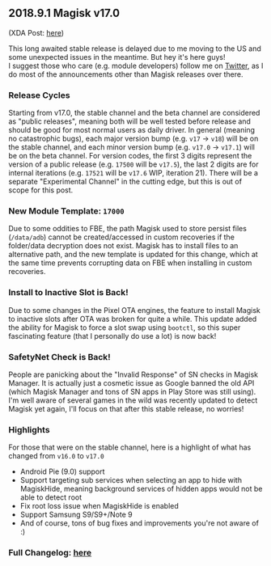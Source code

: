 ## 2018.9.1 Magisk v17.0
(XDA Post: [here](https://forum.xda-developers.com/showpost.php?p=77496559&postcount=45))

This long awaited stable release is delayed due to me moving to the US and some unexpected issues in the meantime. But hey it's here guys!  
I suggest those who care (e.g. module developers) follow me on [Twitter](https://twitter.com/topjohnwu), as I do most of the announcements other than Magisk releases over there.

### Release Cycles
Starting from v17.0, the stable channel and the beta channel are considered as "public releases", meaning both will be well tested before release and should be good for most normal users as daily driver. In general (meaning no catastrophic bugs), each major version bump (e.g. `v17` -> `v18`) will be on the stable channel, and each minor version bump (e.g. `v17.0` -> `v17.1`) will be on the beta channel. For version codes, the first 3 digits represent the version of a public release (e.g. `17500` will be `v17.5`), the last 2 digits are for internal iterations (e.g. `17521` will be `v17.6` WIP, iteration 21). There will be a separate "Experimental Channel" in the cutting edge, but this is out of scope for this post.

### New Module Template: `17000`
Due to some oddities to FBE, the path Magisk used to store persist files (`/data/adb`) cannot be created/accessed in custom recoveries if the folder/data decryption does not exist. Magisk has to install files to an alternative path, and the new template is updated for this change, which at the same time prevents corrupting data on FBE when installing in custom recoveries.

### Install to Inactive Slot is Back!
Due to some changes in the Pixel OTA engines, the feature to install Magisk to inactive slots after OTA was broken for quite a while. This update added the ability for Magisk to force a slot swap using `bootctl`, so this super fascinating feature (that I personally do use a lot) is now back!

### SafetyNet Check is Back!
People are panicking about the "Invalid Response" of SN checks in Magisk Manager. It is actually just a cosmetic issue as Google banned the old API (which Magisk Manager and tons of SN apps in Play Store was still using).  
I'm well aware of several games in the wild was recently updated to detect Magisk yet again, I'll focus on that after this stable release, no worries!

### Highlights
For those that were on the stable channel, here is a highlight of what has changed from `v16.0` to `v17.0`

- Android Pie (9.0) support 
- Support targeting sub services when selecting an app to hide with MagiskHide, meaning background services of hidden apps would not be able to detect root
- Fix root loss issue when MagiskHide is enabled
- Support Samsung S9/S9+/Note 9
- And of course, tons of bug fixes and improvements you're not aware of :)

### Full Changelog: [here](https://forum.xda-developers.com/showpost.php?p=68966755&postcount=2)
